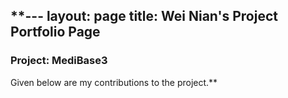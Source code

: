 **---
layout: page
title: Wei Nian's Project Portfolio Page
---

### Project: MediBase3

Given below are my contributions to the project.**

